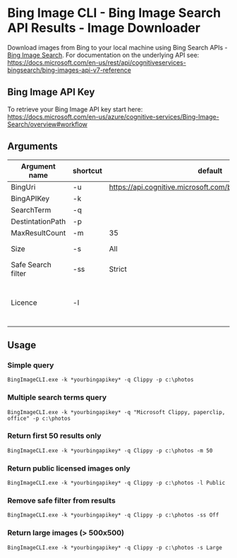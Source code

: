 # Bing Image CLI - Bing Image Search API Results - Image Downloader
Download images from Bing to your local machine using Bing Search APIs - [Bing Image Search](https://docs.microsoft.com/en-us/azure/cognitive-services/Bing-Image-Search/overview).  For documentation on the underlying API see: https://docs.microsoft.com/en-us/rest/api/cognitiveservices-bingsearch/bing-images-api-v7-reference

## Bing Image API Key
To retrieve your Bing Image API key start here: https://docs.microsoft.com/en-us/azure/cognitive-services/Bing-Image-Search/overview#workflow

## Arguments

| Argument name | shortcut | default | values |
|----|----|----|----|
| BingUri | -u | https://api.cognitive.microsoft.com/bing/v7.0/images/search | |
| BingAPIKey | -k | | |
| SearchTerm | -q | | |
| DestintationPath | -p | | |
| MaxResultCount | -m | 35 | 1-150 |
| Size | -s| All | Small, Medium, Large, Wallpaper, All |
| Safe Search filter| -ss | Strict | Off, Moderate, Strict |
|Licence | -l| | Any, Public, Share, ShareCommercially, Modify, ModifyCommercially, All |

## Usage

### Simple query
```
BingImageCLI.exe -k *yourbingapikey* -q Clippy -p c:\photos
```

### Multiple search terms query
```
BingImageCLI.exe -k *yourbingapikey* -q "Microsoft Clippy, paperclip, office" -p c:\photos
```

### Return first 50 results only
```
BingImageCLI.exe -k *yourbingapikey* -q Clippy -p c:\photos -m 50
```

### Return public licensed images only
```
BingImageCLI.exe -k *yourbingapikey* -q Clippy -p c:\photos -l Public
```

### Remove safe filter from results
```
BingImageCLI.exe -k *yourbingapikey* -q Clippy -p c:\photos -ss Off
```

### Return large images (> 500x500)
```
BingImageCLI.exe -k *yourbingapikey* -q Clippy -p c:\photos -s Large
```



